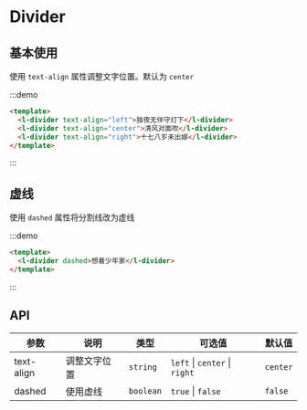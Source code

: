 # Divider

## 基本使用

使用 `text-align` 属性调整文字位置。默认为 `center`

:::demo

```html
<template>
  <l-divider text-align="left">独夜无伴守灯下</l-divider>
  <l-divider text-align="center">清风对面吹</l-divider>
  <l-divider text-align="right">十七八岁未出嫁</l-divider>
</template>
```

:::

## 虚线

使用 `dashed` 属性将分割线改为虚线

:::demo

```html
<template>
  <l-divider dashed>想着少年家</l-divider>
</template>
```

:::

## API

| 参数       | 说明         | 类型      | 可选值                        | 默认值   |
| ---------- | ------------ | --------- | ----------------------------- | -------- |
| text-align | 调整文字位置 | `string`  | `left` \| `center` \| `right` | `center` |
| dashed     | 使用虚线     | `boolean` | `true` \| `false`             | `false`  |
